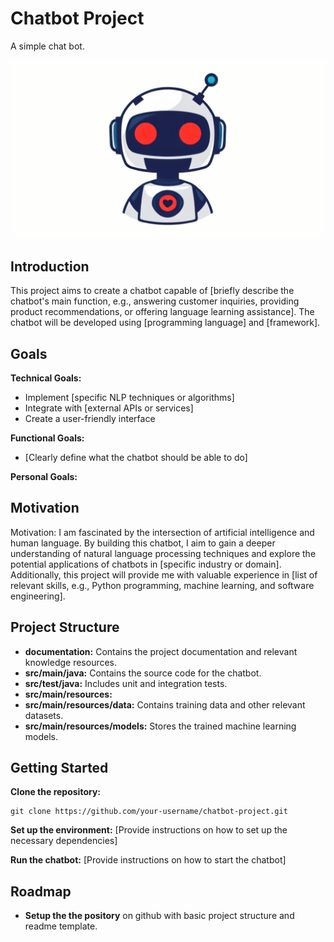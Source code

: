 # Chatbot Project
A simple chat bot.

![](documentation/chatbot-banner-1920x1080.png)

## Introduction

This project aims to create a chatbot capable of [briefly describe the chatbot's main function, e.g., answering customer inquiries, providing product recommendations, or offering language learning assistance]. The chatbot will be developed using [programming language] and [framework].

## Goals

**Technical Goals:**
* Implement [specific NLP techniques or algorithms]
* Integrate with [external APIs or services]
* Create a user-friendly interface

**Functional Goals:**
* [Clearly define what the chatbot should be able to do]

**Personal Goals:**

## Motivation

Motivation: I am fascinated by the intersection of artificial intelligence and human language. By building this chatbot, I aim to gain a deeper understanding of natural language processing techniques and explore the potential applications of chatbots in [specific industry or domain]. Additionally, this project will provide me with valuable experience in [list of relevant skills, e.g., Python programming, machine learning, and software engineering].

## Project Structure

* **documentation:** Contains the project documentation and relevant knowledge resources. 
* **src/main/java:** Contains the source code for the chatbot.
* **src/test/java:** Includes unit and integration tests.
* **src/main/resources:**
* **src/main/resources/data:** Contains training data and other relevant datasets.
* **src/main/resources/models:** Stores the trained machine learning models.

## Getting Started
**Clone the repository:**

```
git clone https://github.com/your-username/chatbot-project.git
```

**Set up the environment:** [Provide instructions on how to set up the necessary dependencies]

**Run the chatbot:** [Provide instructions on how to start the chatbot]

## Roadmap

* **Setup the the pository** on github with basic project structure and readme template.

